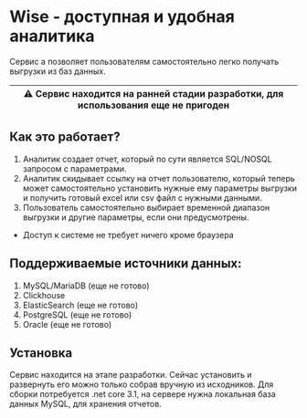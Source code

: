 # Wise - доступная и удобная аналитика

Сервис а позволяет пользователям самостоятельно легко получать выгрузки из баз данных. 

| :warning: **Сервис находится на ранней стадии разработки, для использования еще не пригоден** |
| --- |


## Как это работает?
1. Аналитик создает отчет, который по сути является SQL/NOSQL запросом с параметрами.
2. Аналитик скидывает ссылку на отчет пользователю, который теперь может самостоятельно установить нужные ему параметры выгрузки и получить готовый excel или csv файл с нужными данными.
3. Пользователь самостоятельно выбирает временной диапазон выгрузки и другие параметры, если они предусмотрены.

- Доступ к системе не требует ничего кроме браузера

## Поддерживаемые источники данных:
1. MySQL/MariaDB (еще не готово)
2. Clickhouse
3. ElasticSearch (еще не готово)
4. PostgreSQL (еще не готово)
5. Oracle (еще не готово)

## Установка
Сервис находится на этапе разработки. Сейчас установить и развернуть его можно только собрав вручную из исходников.
Для сборки потребуется .net core 3.1, на сервере нужна локальная база данных MySQL, для хранения отчетов.
